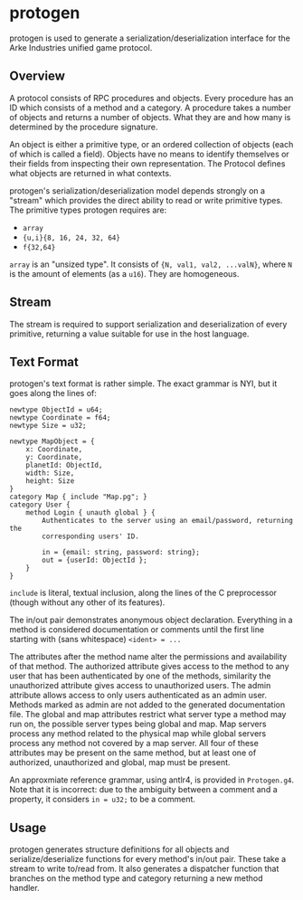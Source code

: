 protogen
========

protogen is used to generate a serialization/deserialization interface for the
Arke Industries unified game protocol.

Overview
--------

A protocol consists of RPC procedures and objects. Every procedure has an ID
which consists of a method and a category. A procedure takes a number of
objects and returns a number of objects. What they are and how many is
determined by the procedure signature.

An object is either a primitive type, or an ordered collection of objects
(each of which is called a field).  Objects have no means to identify
themselves or their fields from inspecting their own representation. The
Protocol defines what objects are returned in what contexts.

protogen's serialization/deserialization model depends strongly on a "stream"
which provides the direct ability to read or write primitive types. The
primitive types protogen requires are:

- `array`
- `{u,i}{8, 16, 24, 32, 64}`
- `f{32,64}`

`array` is an "unsized type". It consists of `{N, val1, val2, ...valN}`, where
`N` is the amount of elements (as a `u16`). They are homogeneous.

Stream
------

The stream is required to support serialization and deserialization of every
primitive, returning a value suitable for use in the host language.

Text Format
-----------

protogen's text format is rather simple. The exact grammar is NYI, but it
goes along the lines of:

```
newtype ObjectId = u64;
newtype Coordinate = f64;
newtype Size = u32;

newtype MapObject = {
	x: Coordinate,
	y: Coordinate,
	planetId: ObjectId,
	width: Size,
	height: Size
}
category Map { include "Map.pg"; }
category User {
	method Login { unauth global } {
        Authenticates to the server using an email/password, returning the
        corresponding users' ID.

		in = {email: string, password: string};
		out = {userId: ObjectId };
	}
}
```

`include` is literal, textual inclusion, along the lines of the C preprocessor
(though without any other of its features).

The in/out pair demonstrates anonymous object declaration. Everything in a
method is considered documentation or comments until the first line starting
with (sans whitespace) `<ident> = ...`

The attributes after the method name alter the permissions and availability of
that method.  The authorized attribute gives access to the method to any user
that has been authenticated by one of the methods, similarity the unauthorized
attribute gives access to unauthorized users. The admin attribute allows access
to only users authenticated as an admin user.  Methods marked as admin are not
added to the generated documentation file. The global and map attributes
restrict what server type a method may run on, the possible server types being
global and map. Map servers process any method related to the physical map while
global servers process any method not covered by a map server. All four of these
attributes may be present on the same method, but at least one of authorized,
unauthorized and global, map must be present.

An approxmiate reference grammar, using antlr4, is provided in `Protogen.g4`.
Note that it is incorrect: due to the ambiguity between a comment and a
property, it considers `in = u32;` to be a comment.

Usage
-----

protogen generates structure definitions for all objects and
serialize/deserialize functions for every method's in/out pair. These take a
stream to write to/read from. It also generates a dispatcher function that
branches on the method type and category returning a new method handler.
